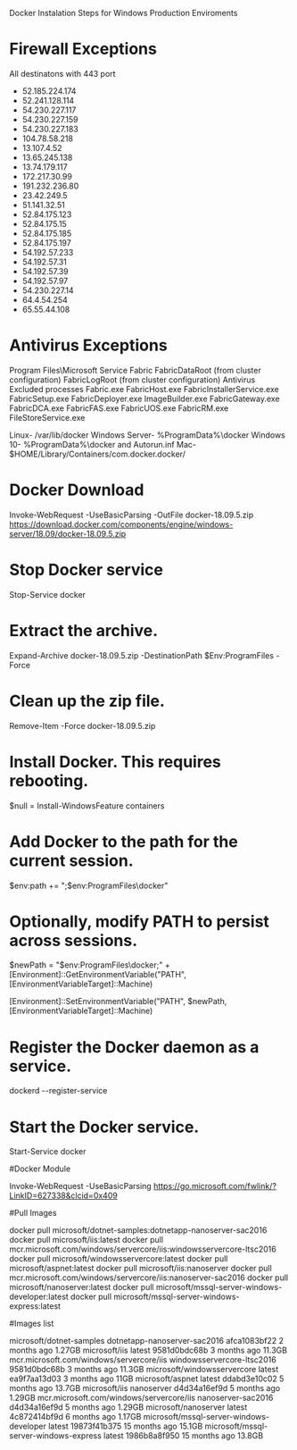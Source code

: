 ﻿Docker Instalation Steps for Windows Production Enviroments

# Firewall Exceptions

All destinatons with 443 port

* 52.185.224.174
* 52.241.128.114
* 54.230.227.117
* 54.230.227.159
* 54.230.227.183
* 104.78.58.218
* 13.107.4.52
* 13.65.245.138
* 13.74.179.117
* 172.217.30.99
* 191.232.236.80
* 23.42.249.5
* 51.141.32.51
* 52.84.175.123
* 52.84.175.15
* 52.84.175.185
* 52.84.175.197
* 54.192.57.233
* 54.192.57.31
* 54.192.57.39
* 54.192.57.97
* 54.230.227.14
* 64.4.54.254
* 65.55.44.108

# Antivirus Exceptions

Program Files\Microsoft Service Fabric
FabricDataRoot (from cluster configuration)
FabricLogRoot (from cluster configuration)
Antivirus Excluded processes
Fabric.exe
FabricHost.exe
FabricInstallerService.exe
FabricSetup.exe
FabricDeployer.exe
ImageBuilder.exe
FabricGateway.exe
FabricDCA.exe
FabricFAS.exe
FabricUOS.exe
FabricRM.exe
FileStoreService.exe

Linux- /var/lib/docker
Windows Server- %ProgramData%\docker
Windows 10- %ProgramData%\docker and Autorun.inf
Mac- $HOME/Library/Containers/com.docker.docker/

# Docker Download

Invoke-WebRequest -UseBasicParsing -OutFile docker-18.09.5.zip https://download.docker.com/components/engine/windows-server/18.09/docker-18.09.5.zip

# Stop Docker service
Stop-Service docker
    
# Extract the archive.
Expand-Archive docker-18.09.5.zip -DestinationPath $Env:ProgramFiles -Force

# Clean up the zip file.
Remove-Item -Force docker-18.09.5.zip

# Install Docker. This requires rebooting.
$null = Install-WindowsFeature containers

# Add Docker to the path for the current session.
$env:path += ";$env:ProgramFiles\docker"

# Optionally, modify PATH to persist across sessions.
$newPath = "$env:ProgramFiles\docker;" +
[Environment]::GetEnvironmentVariable("PATH",
[EnvironmentVariableTarget]::Machine)

[Environment]::SetEnvironmentVariable("PATH", $newPath,
[EnvironmentVariableTarget]::Machine)

# Register the Docker daemon as a service.
dockerd --register-service

# Start the Docker service.
Start-Service docker

#Docker Module

Invoke-WebRequest -UseBasicParsing https://go.microsoft.com/fwlink/?LinkID=627338&clcid=0x409

#Pull Images

docker pull microsoft/dotnet-samples:dotnetapp-nanoserver-sac2016
docker pull microsoft/iis:latest
docker pull mcr.microsoft.com/windows/servercore/iis:windowsservercore-ltsc2016
docker pull microsoft/windowsservercore:latest
docker pull microsoft/aspnet:latest
docker pull microsoft/iis:nanoserver
docker pull mcr.microsoft.com/windows/servercore/iis:nanoserver-sac2016
docker pull microsoft/nanoserver:latest
docker pull microsoft/mssql-server-windows-developer:latest
docker pull microsoft/mssql-server-windows-express:latest

#Images list

microsoft/dotnet-samples                                         dotnetapp-nanoserver-sac2016   afca1083bf22        2 months ago        1.27GB
microsoft/iis                                                    latest                         9581d0bdc68b        3 months ago        11.3GB
mcr.microsoft.com/windows/servercore/iis                         windowsservercore-ltsc2016     9581d0bdc68b        3 months ago        11.3GB
microsoft/windowsservercore                                      latest                         ea9f7aa13d03        3 months ago        11GB
microsoft/aspnet                                                 latest                         ddabd3e10c02        5 months ago        13.7GB
microsoft/iis                                                    nanoserver                     d4d34a16ef9d        5 months ago        1.29GB
mcr.microsoft.com/windows/servercore/iis                         nanoserver-sac2016             d4d34a16ef9d        5 months ago        1.29GB
microsoft/nanoserver                                             latest                         4c872414bf9d        6 months ago        1.17GB
microsoft/mssql-server-windows-developer                         latest                         19873f41b375        15 months ago       15.1GB
microsoft/mssql-server-windows-express                           latest                         1986b8a8f950        15 months ago       13.8GB
